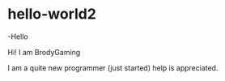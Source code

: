 # hello-world2
-Hello

Hi! I am BrodyGaming

I am a quite new programmer (just started) help is appreciated.
